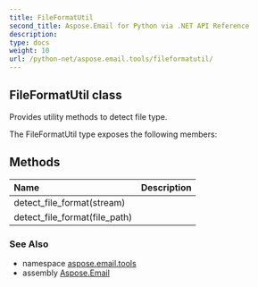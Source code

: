 ```yaml
---
title: FileFormatUtil
second_title: Aspose.Email for Python via .NET API Reference
description: 
type: docs
weight: 10
url: /python-net/aspose.email.tools/fileformatutil/
---
```


## FileFormatUtil class

Provides utility methods to detect file type.

The FileFormatUtil type exposes the following members:
## Methods
| Name | Description |
| :- | :- |
|detect_file_format(stream)|  |
|detect_file_format(file_path)|  |

### See Also

* namespace [aspose.email.tools](/python-net/aspose.email.tools/)
* assembly [Aspose.Email](/python-net/)


